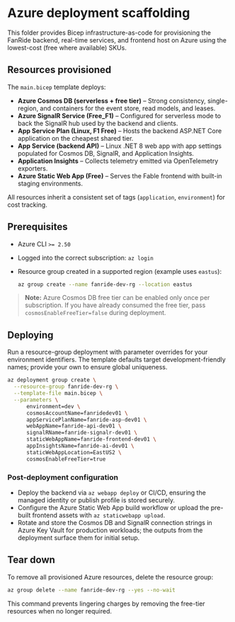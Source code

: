# Azure deployment scaffolding

This folder provides Bicep infrastructure-as-code for provisioning the FanRide backend, real-time services, and frontend host on Azure using the lowest-cost (free where available) SKUs.

## Resources provisioned

The `main.bicep` template deploys:

- **Azure Cosmos DB (serverless + free tier)** – Strong consistency, single-region, and containers for the event store, read models, and leases.
- **Azure SignalR Service (Free_F1)** – Configured for serverless mode to back the SignalR hub used by the backend and clients.
- **App Service Plan (Linux, F1 Free)** – Hosts the backend ASP.NET Core application on the cheapest shared tier.
- **App Service (backend API)** – Linux .NET 8 web app with app settings populated for Cosmos DB, SignalR, and Application Insights.
- **Application Insights** – Collects telemetry emitted via OpenTelemetry exporters.
- **Azure Static Web App (Free)** – Serves the Fable frontend with built-in staging environments.

All resources inherit a consistent set of tags (`application`, `environment`) for cost tracking.

## Prerequisites

- Azure CLI `>= 2.50`
- Logged into the correct subscription: `az login`
- Resource group created in a supported region (example uses `eastus`):

  ```bash
  az group create --name fanride-dev-rg --location eastus
  ```

> **Note:** Azure Cosmos DB free tier can be enabled only once per subscription. If you have already consumed the free tier, pass `cosmosEnableFreeTier=false` during deployment.

## Deploying

Run a resource-group deployment with parameter overrides for your environment identifiers. The template defaults target development-friendly names; provide your own to ensure global uniqueness.

```bash
az deployment group create \
  --resource-group fanride-dev-rg \
  --template-file main.bicep \
  --parameters \
      environment=dev \
      cosmosAccountName=fanridedev01 \
      appServicePlanName=fanride-asp-dev01 \
      webAppName=fanride-api-dev01 \
      signalRName=fanride-signalr-dev01 \
      staticWebAppName=fanride-frontend-dev01 \
      appInsightsName=fanride-ai-dev01 \
      staticWebAppLocation=EastUS2 \
      cosmosEnableFreeTier=true
```

### Post-deployment configuration

- Deploy the backend via `az webapp deploy` or CI/CD, ensuring the managed identity or publish profile is stored securely.
- Configure the Azure Static Web App build workflow or upload the pre-built frontend assets with `az staticwebapp upload`.
- Rotate and store the Cosmos DB and SignalR connection strings in Azure Key Vault for production workloads; the outputs from the deployment surface them for initial setup.

## Tear down

To remove all provisioned Azure resources, delete the resource group:

```bash
az group delete --name fanride-dev-rg --yes --no-wait
```

This command prevents lingering charges by removing the free-tier resources when no longer required.
